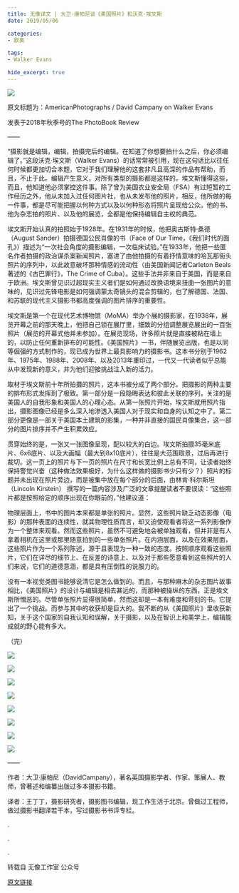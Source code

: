 ```yaml
---
title: 无像译文 | 大卫·康帕尼谈《美国照片》和沃克·埃文斯
date: 2019/05/06

categories:
- 欧美

tags:
- Walker Evans

hide_excerpt: true
---
```




> 



<!--more-->

![](/images/0020/01.jpeg)

原文标题为：AmericanPhotographs / David Campany on Walker Evans

发表于2018年秋季号的The PhotoBook Review

——

“摄影就是编辑，编辑，拍摄完后的编辑。在知道了你想要拍什么之后，你必须编辑了。”这段沃克·埃文斯（Walker Evans）的话常常被引用，现在这句话比以往任何时候都更加切合本题，它对于我们理解他的这套非凡且高深的作品有帮助，而且，不止于此。编辑产生意义，对所有类型的摄影都是这样的。埃文斯懂得这些，而且，他知道他必须掌控这件事。除了曾为美国农业安全局（FSA）有过短暂的工作经历之外，他从未加入过任何图片社，也从未发布他的照片，相反，他所做的每一件事，都是尽可能把握以何种方式以及以何种形态将照片呈现给公众。他的书、他为杂志拍的照片、以及他的展览，全都是他保持编辑自主权的典范。



埃文斯开始认真的拍照始于1928年。在1931年的时候，他把奥古斯特·桑德（August Sander）拍摄德国公民肖像的书（Face of Our Time，《我们时代的面孔》）描述为“一次社会角度的摄影编辑，一次临床试验。”在1933年，他把一些匿名作者拍摄的政治谋杀案新闻照片，塞进了由他拍摄的有着抒情意味的哈瓦那街头照片的序列中，以此故意破坏那种情感的流动性（由美国新闻记者Carleton Beals 著述的《古巴罪行》，The Crime of Cuba）。这些手法并非来自于美国，而是来自于欧洲。埃文斯曾见识过超现实主义者们是如何通过改换语境来扭曲一张图片的意味的，见识过先锋电影是如何强调蒙太奇镜头的混合剪辑的，也了解德国、法国、和苏联的现代主义摄影书都高度强调的图片排序的重要性。

 

埃文斯是第一个在现代艺术博物馆（MoMA）举办个展的摄影家，在1938年，展览开幕之前的那天晚上，他把自己锁在展厅里，细致的分组调整展览展出的一百张照片（展览的开幕式他并未参加）。在展览现场，许多照片就是直接被粘在墙上的，以防止任何重新排布的可能性。《美国照片》一书，伴随展览出版，也是以同等倔强的方式制作的，现已成为世界上最具影响力的摄影书。这本书分别于1962年、1975年、1988年、2008年、以及2013年重印过，一代又一代读者似乎总能从中发现新的意义，并为他们迎接挑战注入新的活力。

 

取材于埃文斯前十年所拍摄的照片，这本书被分成了两个部分，把摄影的两种主要的排布形式发挥到了极致。第一部分是一段隐晦表达和彼此关联的序列，关注的是美国人的自我形象和美国人的心理心态。从第一张照片开始，埃文斯就用照片指出，摄影图像已经是多么深入地渗透入美国人对于现实和自身的认知之中了。第二部分更像是一部关于美国本土建筑的影集，一种并非直接的国民肖像集合，这一部分的图片排序并不产生积累效应。

 

贯穿始终的是，一张又一张图像呈现，配以较大的白边。埃文斯拍摄35毫米底片、6x6底片、以及大画幅（最大到8x10底片），往往是大范围取景，过后再进行裁切。这一页上的照片与下一页的照片在尺寸和长宽比例上总有不同，让读者始终保持警觉兴奋（这种做法效果极好，为什么这样做的摄影书少只有少？）照片的标题并未出现在照片旁边，而是被集中放在每个部分的后面，由林肯·科尔斯坦（Lincoln Kirstein） 撰写的一篇内容涉及广泛的文章提醒读者不要误读：“这些照片都是按照给定的顺序出现在你眼前的，”他建议道：

 

物理层面上，书中的图片本来都是单张的照片。显然，这些照片缺乏动态影像（电影）的那种表面的连续性，就其物理性质而言，却又迫使观看者将这一系列影像作为一个整体来观看。然而这些照片，虽然不可避免地会被单独观看，但并非是有人拿着相机在这里或那里随意拍到的一些单张照片。在内涵层面，以及在效果层面，这些照片作为一个系列陈述，源于且表现为一种一致的态度。按照顺序观看这些照片，它们在详尽的细节上、在反差的诗意上、以及对于那些愿意看到这些照片的人们来说，它们的道德意涵，都是具有压倒性的说服力的。

 

没有一本视觉类图书能够说清它是怎么做到的。而且，与那种麻木的杂志图片故事相比，《美国照片》的设计与编辑是相去甚远的，而那种被操纵的东西，正是埃文斯所憎恶的。尽管单张照片显得很简单，然而这却是一本有难度和苛刻的书。它提出了一个挑战。而参与其中的收获却是巨大的。我不断的从《美国照片》里收获新知，关于这个国家的自我认知和误解，关于摄影，以及在智识上和美学上，编辑能成就的野心能有多大。

 

（完）

![](/images/0020/02.jpeg)

![](/images/0020/03.jpeg)

![](/images/0020/04.jpeg)

![](/images/0020/05.jpeg)

![](/images/0020/06.jpeg)

![](/images/0020/07.jpeg)

![](/images/0020/08.jpeg)

![](/images/0020/09.jpeg)

——

作者：大卫·康帕尼（DavidCampany），著名英国摄影学者、作家、策展人、教师，曾著述和编纂出版过多本摄影书籍。



译者：王丁丁，摄影研究者，摄影图书编辑，现工作生活于北京。曾做过工程师，做过摄影书翻译若干本，写过摄影书书评专栏。

.

.

.


转载自 无像工作室 公众号

[原文链接](https://mp.weixin.qq.com/s/OQCG3MnfXx3elSuRMpMAug)